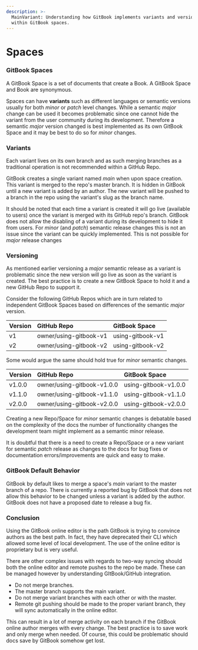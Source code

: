```yaml
---
description: >-
  MainVariant: Understanding how GitBook implements variants and versioning
  within GitBook spaces.
---
```


# Spaces

### GitBook Spaces 

A GitBook Space is a set of documents that create a Book. A GitBook Space and Book are synonymous. 

Spaces can have **variants** such as different languages or semantic versions usually for both _minor_ or _patch_ level changes. While a semantic _major_ change can be used it becomes problematic since one cannot hide the variant from the user community during its development. Therefore a semantic _major_ version changed is best implemented as its own GitBook Space and it may be best to do so for _minor_ changes. 

### Variants

Each variant lives on its own branch and as such merging branches as a traditional operation is not recommended within a GitHub Repo. 

GitBook creates a single variant named _main_ when upon space creation. This variant is merged to the repo's master branch. It is hidden in GitBook until a new variant is added by an author. The new variant will be pushed to a branch in the repo using the variant's slug as the branch name.

It should be noted that each time a variant is created it will go live \(available to users\) once the variant is merged with its GitHub repo's branch. GitBook does not allow the disabling of a variant during its development to hide it from users. For _minor_ \(and _patch_\) semantic release changes this is not an issue since the variant can be quickly implemented. This is not possible for _major_ release changes 

### Versioning

As mentioned earlier versioning a _major_ semantic release as a variant is problematic since the new version will go live as soon as the variant is created. The best practice is to create a new GitBook Space to hold it and a new GitHub Repo to support it.

Consider the following GitHub Repos which are in turn related to independent GitBook Spaces based on differences of the semantic _major_ version.

| Version | GitHub Repo | GitBook Space |
| :--- | :--- | :--- |
| v1 | owner/using-gitbook-v1 | using-gitbook-v1 |
| v2 | owner/using-gitbook-v2 | using-gitbook-v2 |

Some would argue the same should hold true for _minor_ semantic changes. 

| Version | GitHub Repo | GitBook Space |
| :--- | :--- | :--- |
| v1.0.0 | owner/using-gitbook-v1.0.0 | using-gitbook-v1.0.0 |
| v1.1.0 | owner/using-gitbook-v1.1.0 | using-gitbook-v1.1.0 |
| v2.0.0 | owner/using-gitbook-v2.0.0 | using-gitbook-v2.0.0 |

Creating a new Repo/Space for _minor_ semantic changes is debatable based on the complexity of the docs the number of functionality changes the development team might implement as a semantic minor release.

It is doubtful that there is a need to create a Repo/Space or a new variant for semantic _patch_ release as changes to the docs for bug fixes or documentation errors/improvements are quick and easy to make. 

### GitBook Default Behavior

GitBook by default likes to merge a space's _main_ variant to the master branch of a repo. There is currently a reported bug by GitBook that does not allow this behavior to be changed unless a variant is added by the author. GitBook does not have a proposed date to release a bug fix.

### Conclusion

Using the GitBook online editor is the path GitBook is trying to convince authors as the best path. In fact, they have deprecated their CLI which allowed some level of local development. The use of the online editor is proprietary but is very useful. 

There are other complex issues with regards to two-way syncing should both the online editor and remote pushes to the repo be made. These can be managed however by understanding GItBook/GitHub integration.

* Do not merge branches.
* The master branch supports the main variant.
* Do not merge variant branches with each other or with the master.
* Remote git pushing should be made to the proper variant branch, they will sync automatically in the online editor.

This can result in a lot of merge activity on each branch if the GitBook online author merges with every change. The best practice is to save work and only merge when needed. Of course, this could be problematic should docs save by GitBook somehow get lost.

#### 



